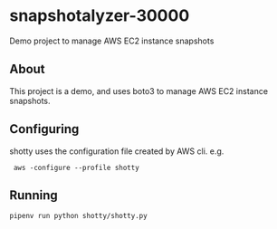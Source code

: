# snapshotalyzer-30000
Demo project to manage AWS EC2 instance snapshots

## About

This project is a demo, and uses boto3 to manage AWS EC2
instance snapshots.

## Configuring

shotty uses the configuration file created by
AWS cli. e.g.

` aws -configure --profile shotty`

## Running

`pipenv run python shotty/shotty.py`
